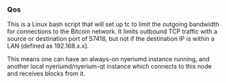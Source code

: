 ### Qos ###

This is a Linux bash script that will set up tc to limit the outgoing bandwidth for connections to the Bitcoin network. It limits outbound TCP traffic with a source or destination port of 57418, but not if the destination IP is within a LAN (defined as 192.168.x.x).

This means one can have an always-on nyeriumd instance running, and another local nyeriumd/nyerium-qt instance which connects to this node and receives blocks from it.
